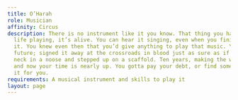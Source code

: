 ```yaml
---
title: O’Harah
role: Musician
affinity: Circus
description: There is no instrument like it you know. That thing you have spent your
  life playing, it’s alive. You can hear it singing, even when you finish playing
  it. You knew even then that you’d give anything to play that music. You gave your
  future; signed it away at the crossroads in blood just as sure as if you’d put your
  neck in a noose and stepped up on a scaffold. Ten years, making the world dance,
  and now your time is nearly up. You gotta pay your debt, or find someone to pay
  it for you.
requirements: A musical instrument and skills to play it
layout: page
---
```


